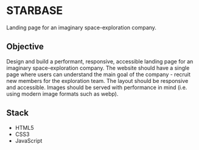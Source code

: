 # STARBASE

Landing page for an imaginary space-exploration company.

## Objective

Design and build a performant, responsive, accessible landing page for an imaginary space-exploration company. The website should have a single page where users can understand the main goal of the company - recruit new members for the exploration team. The layout should be responsive and accessible. Images should be served with performance in mind (i.e. using modern image formats such as webp).

## Stack

- HTML5
- CSS3
- JavaScript
